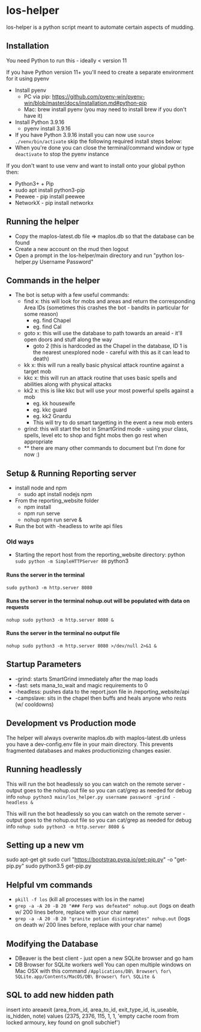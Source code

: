 # los-helper

los-helper is a python script meant to automate certain aspects of mudding.

## Installation

You need Python to run this - ideally < version 11

If you have Python version 11+ you'll need to create a separate environment for it using pyenv
* Install pyenv
    * PC via pip: https://github.com/pyenv-win/pyenv-win/blob/master/docs/installation.md#python-pip
    * Mac: brew install pyenv (you may need to install brew if you don't have it)
* Install Python 3.9.16
    * pyenv install 3.9.16
* If you have Python 3.9.16 install you can now use `source ./venv/bin/activate` skip the following required install steps below:
* When you're done you can close the terminal/command window or type `deactivate` to stop the pyenv instance

If you don't want to use venv and want to install onto your global python then:

* Python3+ + Pip
* sudo apt install python3-pip
* Peewee - pip install peewee
* NetworkX - pip install networkx

## Running the helper

* Copy the maplos-latest.db file => maplos.db so that the database can be found
* Create a new account on the mud then logout
* Open a prompt in the los-helper/main directory and run "python los-helper.py Username Password"

## Commands in the helper

* The bot is setup with a few useful commands:
    * find x: this will look for mobs and areas and return the corresponding Area IDs (sometimes this crashes the bot - bandits in particular for some reason)
        * eg. find Chapel
        * eg. find Cal
    * goto x: this will use the database to path towards an areaid - it'll open doors and stuff along the way
        * goto 2 (this is hardcoded as the Chapel in the database, ID 1 is the nearest unexplored node - careful with this as it can lead to death)
    * kk x: this will run a really basic physical attack rountine against a target mob
    * kkc x: this will run an attack routine that uses basic spells and abilities along with physical attacks
    * kk2 x: this is like kkc but will use your most powerful spells against a mob
        * eg. kk housewife
        * eg. kkc guard
        * eg. kk2 Gnardu
        * This will try to do smart targetting in the event a new mob enters
    * grind: this will start the bot in SmartGrind mode - using your class, spells, level etc to shop and fight mobs then go rest when appropriate
    * ** there are many other commands to document but I'm done for now :)

## Setup & Running Reporting server
* install node and npm
    * sudo apt install nodejs npm
* From the reporting_website folder
    * npm install
    * npm run serve
    * nohup npm run serve &
* Run the bot with -headless to write api files

### Old ways
* Starting the report host from the reporting_website directory:
python
`sudo python -m SimpleHTTPServer 80`
python3

#### Runs the server in the terminal
`sudo python3 -m http.server 8080`

#### Runs the server in the terminal nohup.out will be populated with data on requests
`nohup sudo python3 -m http.server 8080 &`

#### Runs the server in the terminal no output file
`nohup sudo python3 -m http.server 8080 >/dev/null 2>&1 &`

## Startup Parameters
* -grind: starts SmartGrind immediately after the map loads
* -fast: sets mana_to_wait and magic requirements to 0
* -headless: pushes data to the report.json file in /reporting_website/api
* -campslave: sits in the chapel then buffs and heals anyone who rests (w/ cooldowns)

## Development vs Production mode
The helper will always overwrite maplos.db with maplos-latest.db unless you have a dev-config.env file in your main directory. This prevents fragmented databases and makes productionizing changes easier.

## Running headlessly
This will run the bot headlessly so you can watch on the remote server - output goes to the nohup.out file so you can cat/grep as needed for debug info
`nohup python3 main/los_helper.py username password -grind -headless &`

This will run the bot headlessly so you can watch on the remote server - output goes to the nohup.out file so you can cat/grep as needed for debug info
`nohup sudo python3 -m http.server 8080 &`

## Setting up a new vm
sudo apt-get git
sudo curl "https://bootstrap.pypa.io/get-pip.py" -o "get-pip.py"
sudo python3.5 get-pip.py

## Helpful vm commands
* `pkill -f los` (kill all processes with los in the name)
* `grep -a -A 20 -B 20 "### Ferp was defeated" nohup.out` (logs on death w/ 200 lines before, replace with your char name)
* `grep -a -A 20 -B 20 "granite potion disintegrates" nohup.out` (logs on death w/ 200 lines before, replace with your char name)

## Modifying the Database
* DBeaver is the best client - just open a new SQLite browser and go ham
* DB Browser for SQLite workers well
You can open multiple windows on Mac OSX with this command `/Applications/DB\ Browser\ for\ SQLite.app/Contents/MacOS/DB\ Browser\ for\ SQLite &`

## SQL to add new hidden path
insert into areaexit (area_from_id, area_to_id, exit_type_id, is_useable, is_hidden, note) values (2375, 2376, 115, 1, 1, 'empty cache room from locked armoury, key found on gnoll subchief')